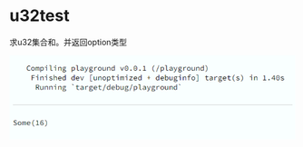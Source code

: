 # u32test

求u32集合和。并返回option类型

![Image text](https://github.com/ming416/u32test/blob/main/u32.png)
